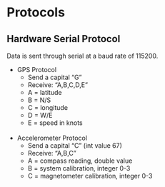 # Protocols

## Hardware Serial Protocol
Data is sent through serial at a baud rate of 115200.
- GPS Protocol
    - Send a capital “G”
    - Receive: “A,B,C,D,E”
    - A = latitude
    - B = N/S
    - C = longitude
    - D = W/E
    - E = speed in knots
<br/><br/>
- Accelerometer Protocol
    - Send a capital “C” (int value 67)
    - Receive: “A,B,C”
    - A = compass reading, double value
    - B = system calibration, integer 0-3
    - C = magnetometer calibration, integer 0-3


